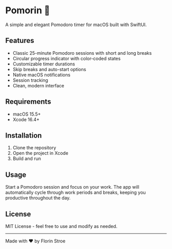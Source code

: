 # Pomorin 🍅

A simple and elegant Pomodoro timer for macOS built with SwiftUI.

## Features

- Classic 25-minute Pomodoro sessions with short and long breaks
- Circular progress indicator with color-coded states
- Customizable timer durations
- Skip breaks and auto-start options
- Native macOS notifications
- Session tracking
- Clean, modern interface

## Requirements

- macOS 15.5+
- Xcode 16.4+

## Installation

1. Clone the repository
2. Open the project in Xcode
3. Build and run

## Usage

Start a Pomodoro session and focus on your work. The app will automatically cycle through work periods and breaks, keeping you productive throughout the day.

## License

MIT License - feel free to use and modify as needed.

---

Made with ❤️ by Florin Stroe
